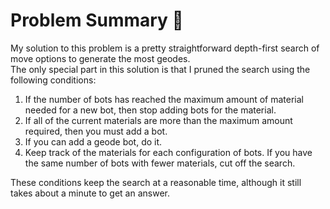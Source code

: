 # Problem Summary 🤖  
My solution to this problem is a pretty straightforward depth-first search of move options to generate the most geodes.  
The only special part in this solution is that I pruned the search using the following conditions:  
1. If the number of bots has reached the maximum amount of material needed for a new bot, then stop adding bots for the material.
2. If all of the current materials are more than the maximum amount required, then you must add a bot.  
3. If you can add a geode bot, do it.
4. Keep track of the materials for each configuration of bots. If you have the same number of bots with fewer materials, cut off the search.
  
These conditions keep the search at a reasonable time, although it still takes about a minute to get an answer.

